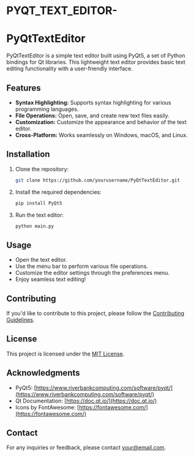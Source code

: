 # PYQT_TEXT_EDITOR-
# PyQtTextEditor

PyQtTextEditor is a simple text editor built using PyQt5, a set of Python bindings for Qt libraries. This lightweight text editor provides basic text editing functionality with a user-friendly interface.

## Features

- **Syntax Highlighting:** Supports syntax highlighting for various programming languages.
- **File Operations:** Open, save, and create new text files easily.
- **Customization:** Customize the appearance and behavior of the text editor.
- **Cross-Platform:** Works seamlessly on Windows, macOS, and Linux.


## Installation

1. Clone the repository:

    ```bash
    git clone https://github.com/yourusername/PyQtTextEditor.git
    ```

2. Install the required dependencies:

    ```bash
    pip install PyQt5
    ```

3. Run the text editor:

    ```bash
    python main.py
    ```

## Usage

- Open the text editor.
- Use the menu bar to perform various file operations.
- Customize the editor settings through the preferences menu.
- Enjoy seamless text editing!

## Contributing

If you'd like to contribute to this project, please follow the [Contributing Guidelines](CONTRIBUTING.md).

## License

This project is licensed under the [MIT License](LICENSE).

## Acknowledgments

- PyQt5: [https://www.riverbankcomputing.com/software/pyqt/](https://www.riverbankcomputing.com/software/pyqt/)
- Qt Documentation: [https://doc.qt.io/](https://doc.qt.io/)
- Icons by FontAwesome: [https://fontawesome.com/](https://fontawesome.com/)

## Contact

For any inquiries or feedback, please contact [your@email.com](mailto:your@email.com).

